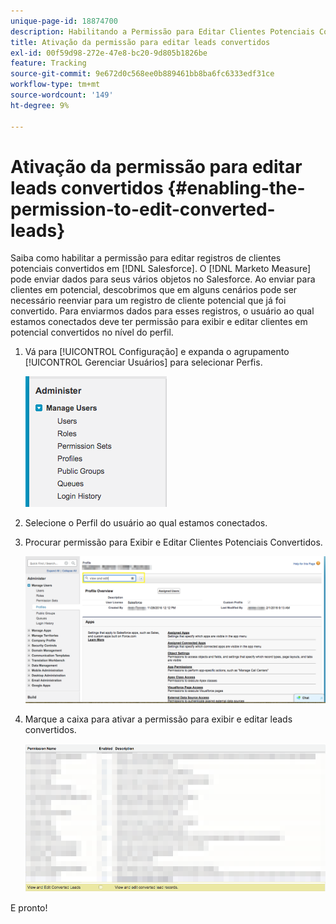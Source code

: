 ```yaml
---
unique-page-id: 18874700
description: Habilitando a Permissão para Editar Clientes Potenciais Convertidos - [!DNL Marketo Measure]
title: Ativação da permissão para editar leads convertidos
exl-id: 00f59d98-272e-47e8-bc20-9d805b1826be
feature: Tracking
source-git-commit: 9e672d0c568ee0b889461bb8ba6fc6333edf31ce
workflow-type: tm+mt
source-wordcount: '149'
ht-degree: 9%

---
```


# Ativação da permissão para editar leads convertidos {#enabling-the-permission-to-edit-converted-leads}

Saiba como habilitar a permissão para editar registros de clientes potenciais convertidos em [!DNL Salesforce]. O [!DNL Marketo Measure] pode enviar dados para seus vários objetos no Salesforce. Ao enviar para clientes em potencial, descobrimos que em alguns cenários pode ser necessário reenviar para um registro de cliente potencial que já foi convertido. Para enviarmos dados para esses registros, o usuário ao qual estamos conectados deve ter permissão para exibir e editar clientes em potencial convertidos no nível do perfil.

1. Vá para [!UICONTROL Configuração] e expanda o agrupamento [!UICONTROL Gerenciar Usuários] para selecionar Perfis.

   ![](assets/1-2.png)

1. Selecione o Perfil do usuário ao qual estamos conectados.

1. Procurar permissão para Exibir e Editar Clientes Potenciais Convertidos.

   ![](assets/2-1.png)

1. Marque a caixa para ativar a permissão para exibir e editar leads convertidos.

   ![](assets/3-1.png)

E pronto!
